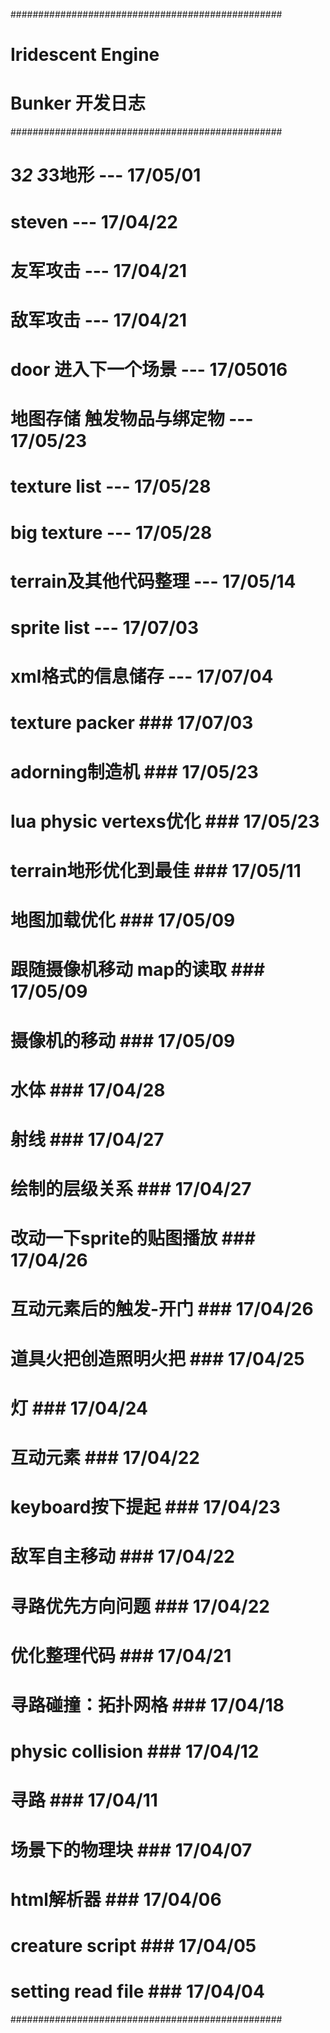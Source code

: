 #################################################
# Iridescent Engine								#
# Bunker 开发日志								#
#################################################
# 3*2 3*3地形				---		17/05/01	#
# steven					---		17/04/22	#
# 友军攻击					---		17/04/21	#
# 敌军攻击					---		17/04/21	#
# door 进入下一个场景		---		17/05016	#
# 地图存储 触发物品与绑定物 ---		17/05/23	#
# texture list				---		17/05/28	#
# big texture				---		17/05/28	#
# terrain及其他代码整理		---		17/05/14	#
# sprite list				---		17/07/03	#
# xml格式的信息储存			---		17/07/04	#
# texture packer			###		17/07/03	#
# adorning制造机			###		17/05/23	#
# lua physic vertexs优化	###		17/05/23	#
# terrain地形优化到最佳		###		17/05/11	#
# 地图加载优化				###		17/05/09	#
# 跟随摄像机移动 map的读取	###		17/05/09	#
# 摄像机的移动				###		17/05/09	#
# 水体						###		17/04/28	#
# 射线						###		17/04/27	#
# 绘制的层级关系			###		17/04/27	#
# 改动一下sprite的贴图播放	###		17/04/26	#
# 互动元素后的触发-开门		###		17/04/26	#
# 道具火把创造照明火把		###		17/04/25	#
# 灯						###		17/04/24	#
# 互动元素					###		17/04/22	#
# keyboard按下提起			###		17/04/23	#
# 敌军自主移动				###		17/04/22	#
# 寻路优先方向问题			###		17/04/22	#
# 优化整理代码				###		17/04/21	#
# 寻路碰撞：拓扑网格		###		17/04/18	#
# physic collision			###		17/04/12	#
# 寻路						###		17/04/11	#
# 场景下的物理块			###		17/04/07	#
# html解析器				###		17/04/06	#
# creature script			###		17/04/05	#
# setting read file			###		17/04/04	#
#################################################